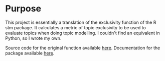 # Purpose
This project is essentially a translation of the exclusivity function of the
R stm package.
It calculates a metric of topic exclusivity to be used to evaluate topics
when doing topic modelling.
I couldn't find an equivalent in Python, so I wrote my own.

Source code for the original function available [here](https://github.com/bstewart/stm/blob/master/R/exclusivity.R).
Documentation for the package available [here](https://cran.r-project.org/web/packages/stm/vignettes/stmVignette.pdf).
